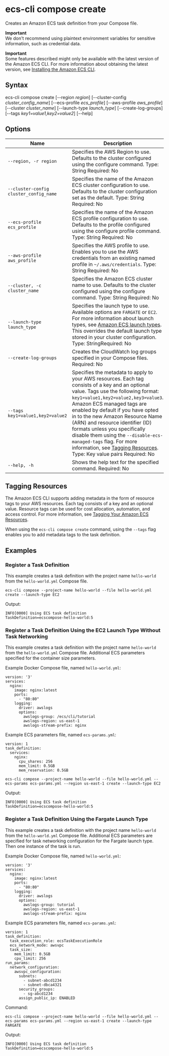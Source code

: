 # ecs\-cli compose create<a name="cmd-ecs-cli-compose-create"></a>

Creates an Amazon ECS task definition from your Compose file\.

**Important**  
We don't recommend using plaintext environment variables for sensitive information, such as credential data\.

**Important**  
Some features described might only be available with the latest version of the Amazon ECS CLI\. For more information about obtaining the latest version, see [Installing the Amazon ECS CLI](ECS_CLI_installation.md)\.

## Syntax<a name="cmd-ecs-cli-compose-create-syntax"></a>

ecs\-cli compose create \[\-\-region *region*\] \[\-\-cluster\-config *cluster\_config\_name*\] \[\-\-ecs\-profile *ecs\_profile*\] \[\-\-aws\-profile *aws\_profile*\] \[\-\-cluster *cluster\_name*\] \[\-\-launch\-type *launch\_type*\] \[\-\-create\-log\-groups\] \[\-\-tags *key1=value1,key2=value2*\] \[\-\-help\] 

## Options<a name="cmd-ecs-cli-compose-create-options"></a>


| Name | Description | 
| --- | --- | 
|  `--region, -r region`  |  Specifies the AWS Region to use\. Defaults to the cluster configured using the configure command\. Type: String Required: No  | 
|  `--cluster-config cluster_config_name`  |  Specifies the name of the Amazon ECS cluster configuration to use\. Defaults to the cluster configuration set as the default\. Type: String Required: No  | 
|  `--ecs-profile ecs_profile`  |  Specifies the name of the Amazon ECS profile configuration to use\. Defaults to the profile configured using the configure profile command\. Type: String Required: No  | 
|  `--aws-profile aws_profile`  |  Specifies the AWS profile to use\. Enables you to use the AWS credentials from an existing named profile in `~/.aws/credentials`\. Type: String Required: No  | 
|  `--cluster, -c cluster_name`  |  Specifies the Amazon ECS cluster name to use\. Defaults to the cluster configured using the configure command\. Type: String Required: No  | 
|  `--launch-type launch_type`  |  Specifies the launch type to use\. Available options are `FARGATE` or `EC2`\. For more information about launch types, see [Amazon ECS launch types](launch_types.md)\. This overrides the default launch type stored in your cluster configuration\.  Type: StringRequired: No | 
|  `--create-log-groups`  |  Creates the CloudWatch log groups specified in your Compose files\. Required: No  | 
|  `--tags key1=value1,key2=value2`  |  Specifies the metadata to apply to your AWS resources\. Each tag consists of a key and an optional value\. Tags use the following format: `key1=value1,key2=value2,key3=value3`\. Amazon ECS managed tags are enabled by default if you have opted in to the new Amazon Resource Name \(ARN\) and resource identifier \(ID\) formats unless you specifically disable them using the `--disable-ecs-managed-tags` flag\. For more information, see [Tagging Resources](cmd-ecs-cli-compose-service-up.md#cmd-ecs-cli-compose-service-up-tags)\. Type: Key value pairs Required: No  | 
|  `--help, -h`  |  Shows the help text for the specified command\. Required: No  | 

## Tagging Resources<a name="cmd-ecs-cli-compose-create-tags"></a>

The Amazon ECS CLI supports adding metadata in the form of resource tags to your AWS resources\. Each tag consists of a key and an optional value\. Resource tags can be used for cost allocation, automation, and access control\. For more information, see [Tagging Your Amazon ECS Resources](ecs-using-tags.md)\.

When using the `ecs-cli compose create` command, using the `--tags` flag enables you to add metadata tags to the task definition\.

## Examples<a name="cmd-ecs-cli-compose-create-examples"></a>

### Register a Task Definition<a name="cmd-ecs-cli-compose-create-example-1"></a>

This example creates a task definition with the project name `hello-world` from the `hello-world.yml` Compose file\.

```
ecs-cli compose --project-name hello-world --file hello-world.yml create --launch-type EC2
```

Output:

```
INFO[0000] Using ECS task definition                     TaskDefinition=ecscompose-hello-world:5
```

### Register a Task Definition Using the EC2 Launch Type Without Task Networking<a name="cmd-ecs-cli-compose-create-example-2"></a>

This example creates a task definition with the project name `hello-world` from the `hello-world.yml` Compose file\. Additional ECS parameters specified for the container size parameters\.

Example Docker Compose file, named `hello-world.yml`:

```
version: '3'
services:
  nginx:
    image: nginx:latest
    ports:
      - "80:80"
    logging:
      driver: awslogs
      options:
        awslogs-group: /ecs/cli/tutorial
        awslogs-region: us-east-1
        awslogs-stream-prefix: nginx
```

Example ECS parameters file, named `ecs-params.yml`:

```
version: 1
task_definition:
  services:
    nginx:
      cpu_shares: 256
      mem_limit: 0.5GB
      mem_reservation: 0.5GB
```

```
ecs-cli compose --project-name hello-world --file hello-world.yml --ecs-params ecs-params.yml --region us-east-1 create --launch-type EC2
```

Output:

```
INFO[0000] Using ECS task definition                     TaskDefinition=ecscompose-hello-world:5
```

### Register a Task Definition Using the Fargate Launch Type<a name="cmd-ecs-cli-compose-create-example-3"></a>

This example creates a task definition with the project name `hello-world` from the `hello-world.yml` Compose file\. Additional ECS parameters are specified for task networking configuration for the Fargate launch type\. Then one instance of the task is run\.

Example Docker Compose file, named `hello-world.yml`:

```
version: '3'
services:
  nginx:
    image: nginx:latest
    ports:
      - "80:80"
    logging:
      driver: awslogs
      options: 
        awslogs-group: tutorial
        awslogs-region: us-east-1
        awslogs-stream-prefix: nginx
```

Example ECS parameters file, named `ecs-params.yml`:

```
version: 1
task_definition:
  task_execution_role: ecsTaskExecutionRole
  ecs_network_mode: awsvpc
  task_size:
    mem_limit: 0.5GB
    cpu_limit: 256
run_params:
  network_configuration:
    awsvpc_configuration:
      subnets:
        - subnet-abcd1234
        - subnet-dbca4321
      security_groups:
        - sg-abcd1234
      assign_public_ip: ENABLED
```

Command:

```
ecs-cli compose --project-name hello-world --file hello-world.yml --ecs-params ecs-params.yml --region us-east-1 create --launch-type FARGATE
```

Output:

```
INFO[0000] Using ECS task definition                     TaskDefinition=ecscompose-hello-world:5
```